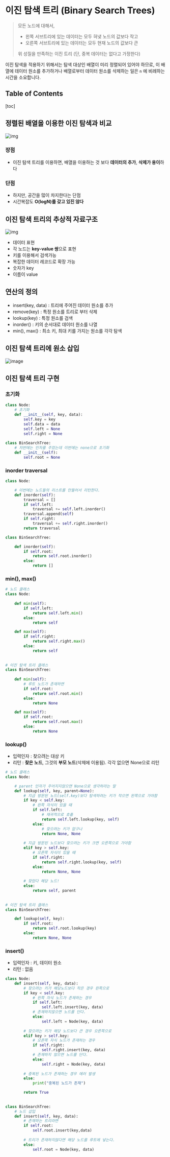 # 이진 탐색 트리 (Binary Search Trees)

> 모든 노드에 대해서,
>
> - 왼쪽 서브트리에 있는 데이터는 모두 혀냊 노드의 값보다 작고
> - 오른쪽 서브트리에 있는 데이터는 모두 현재 노드의 값보다 큰 
>
> 위 성질을 만족하는 이진 트리 (단, 중복 데이터는 없다고 가정한다)

 이진 탐색을 적용하기 위해서는 탐색 대상인 배열이 미리 정렬되어 있어야 하므로, 이 배열에 데이터 원소를 추가하거나 배열로부터 데이터 원소를 삭제하는 일은 `n` 에 비례하는 시간을 소요합니다.



## Table of Contents

[toc]



## 정렬된 배열을 이용한 이진 탐색과 비교

![img](https://media.vlpt.us/images/inyong_pang/post/7321a994-acd5-4905-91f6-794419f21ee5/image.png)

### 장점

- 이진 탐색 트리를 이용하면, 배열을 이용하는 것 보다
  **데이터의 추가**, **삭제가 용이**하다

### 단점

- 하지만, 공간을 많이 차지한다는 단점
- 시간복잡도 **O(logN)를 갖고 있진 않다**



## 이진 탐색 트리의 추상적 자료구조

![img](https://media.vlpt.us/images/inyong_pang/post/aafd2b60-cbd1-49dd-862c-015a3488ca91/image.png)

- 데이터 표현
- 각 노드는 **key-value 쌍**으로 표현
- 키를 이용해서 검색가능
- 복잡한 데이터 레코드로 확장 가능
- 숫자가 key
- 이름이 value

## 연산의 정의

- insert(key, data) : 트리에 주어진 데이터 원소를 추가
- remove(key) : 특정 원소를 트리로 부터 삭제
- lookup(key) : 특정 원소를 검색
- inorder() : 키의 순서대로 데이터 원소를 나열
- min(), max() : 최소 키, 최대 키를 가지는 원소를 각각 탐색

## 이진 탐색 트리에 원소 삽입

![image](https://media.vlpt.us/images/inyong_pang/post/4feae03f-c3c8-4f51-b939-837bef47a682/image.png)

## 이진 탐색 트리 구현

### 초기화

```python
class Node:
    # 초기화
    def __init__(self, key, data):
        self.key = key
        self.data = data
        self.left = None
        self.right = None
        
class BinSearchTree:
    # 저번에는 인자를 주었는데 이번에는 none으로 초기화
    def __init__(self):
        self.root = None
```

### inorder traversal

```python
class Node:

    # 이번에는 노드들의 리스트를 만들어서 리턴한다.
    def inorder(self):
        traversal = []
        if self.left:
            traversal += self.left.inorder()
        traversal.append(self)
        if self.right:
            traversal += self.right.inorder()
        return traversal

class BinSearchTree:

    def inorder(self):
        if self.root:
            return self.root.inorder()
        else:
            return []
```

### min(), max()

```python
# 노드 클래스
class Node:
    
    def min(self):
        if self.left:
            return self.left.min()
        else:
            return self

    def max(self):
        if self.right:
            return self.right.max()
        else:
            return self
            
            
# 이진 탐색 트리 클래스
class BinSearchTree:
    
    def min(self):
        # 루트 노드가 존재하면
        if self.root:
            return self.root.min()
        else:
            return None

    def max(self):
        if self.root:
            return self.root.max()
        else:
            return None
```



### lookup()

- 입력인자 : 찾으려는 대상 키
- 리턴 : **찾은 노드**, 그것의 **부모 노드**(삭제에 이용됨). 각각 없으면 None으로 리턴

```python
# 노드 클래스
class Node:

    # parent 인자가 주어지지않으면 None으로 생각하라는 말
    def lookup(self, key, parent=None):
        # 지금 방문된 노드(self.key)보다 탐색하려는 키가 작으면 왼쪽으로 가야함
        if key < self.key:
            # 왼쪽 자식이 있을 때
            if self.left:
                # 재귀적으로 호출
                return self.left.lookup(key, self)
            else:
                # 찾으려는 키가 없구나
                return None, None
        
        # 지금 방문된 노드보다 찾으려는 키가 크면 오른쪽으로 가야함
        elif key > self.key:
            # 오른쪽 자식이 있을 때
            if self.right:
                return self.right.lookup(key, self)
            else:
                return None, None
        
        # 찾았다 해당 노드!
        else:
            return self, parent
            
            
# 이진 탐색 트리 클래스
class BinSearchTree:

    def lookup(self, key):
        if self.root:
            return self.root.lookup(key)
        else:
            return None, None
```

### insert()

- 입력인자 : 키, 데이터 원소
- 리턴 : 없음

```python
class Node:
    def insert(self, key, data):
        # 찾으려는 키가 해당노드보다 작은 경우 왼쪽으로
        if key < self.key:
            # 왼쪽 자식 노드가 존재하는 경우
            if self.left:
                self.left.insert(key, data)
            # 존재하지않으면 노드를 단다.
            else:
                self.left = Node(key, data)
                
        # 찾으려는 키가 해당 노드보다 큰 경우 오른쪽으로        
        elif key > self.key:
            # 오른쪽 자식 노드가 존재하는 경우 
            if self.right:
                self.right.insert(key, data)
            # 존재하지 않으면 노드를 단다.
            else:
                self.right = Node(key, data)
                
        # 중복된 노드가 존재하는 경우 에러 발생
        else:
            print("중복된 노드가 존재")

        return True
        
        
class BinSearchTree:
    # 노드 삽입
    def insert(self, key, data):
        # 존재하는 트리라면
        if self.root:
            self.root.insert(key,data)
        
        # 트리가 존재하지않다면 해당 노드를 루트에 넣는다.
        else:
            self.root = Node(key, data)
```
